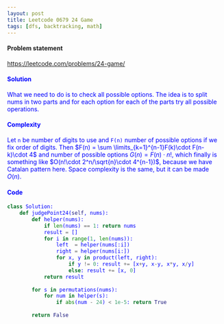 ```yaml
---
layout: post
title: Leetcode 0679 24 Game
tags: [dfs, backtracking, math]
---
```


#### Problem statement

<a href="https://leetcode.com/problems/24-game/"> <font color = blue>https://leetcode.com/problems/24-game/

#### Solution
What we need to do is to check all possible options. The idea is to split nums in two parts and for each option for each of the parts try all possible operations.

#### Complexity
Let `n` be number of digits to use and `F(n)` number of possible options if we fix order of digits. Then $F(n) = \sum \limits_{k=1}^{n-1}F(k)\cdot F(n-k)\cdot 4$ and number of possible options $G(n) = F(n) \cdot n!$, which finally is something like $O(n!\cdot 2^n/\sqrt{n}\cdot 4^{n-1})$, because we have Catalan pattern here.  Space complexity is the same, but it can be made $O(n)$.

#### Code
```python
class Solution:
    def judgePoint24(self, nums):
        def helper(nums):
            if len(nums) == 1: return nums
            result = []
            for i in range(1, len(nums)):
                left  = helper(nums[:i])
                right = helper(nums[i:])
                for x, y in product(left, right):
                    if y != 0: result += [x+y, x-y, x*y, x/y]
                    else: result += [x, 0]
            return result
            
        for s in permutations(nums):
            for num in helper(s):
                if abs(num - 24) < 1e-5: return True
        
        return False
```

